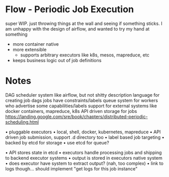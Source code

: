 # Flow - Periodic Job Execution

super WIP. just throwing things at the wall and seeing if something sticks. I am unhappy
with the design of airflow, and wanted to try my hand at something

* more container native
* more extensible
  * supports arbitrary executors like k8s, mesos, mapreduce, etc
* keeps business logic out of job definitions


# Notes

DAG scheduler system
like airflow, but not shitty
description language for creating job dags
jobs have constraints/labels
queue system for workers who advertise some capabilities/labels
support for external systems like docker containers, mapreduce, k8s
API driven storage for jobs
https://landing.google.com/sre/book/chapters/distributed-periodic-scheduling.html

• pluggable executors
    • local, shell, docker, kubernetes, mapreduce
• API driven job submission, support .d directory too
• label based job targeting
• backed by etcd for storage
• use etcd for queue?

• API stores state in etcd
• executors handle processing jobs and shipping to backend executor systems
• output is stored in executors native system
    • does executor have system to extract output? (nah, too complex)
    • link to logs though... should implement "get logs for this job instance"
